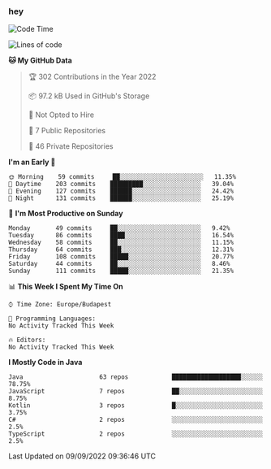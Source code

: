 ### hey

<!--START_SECTION:waka-->
![Code Time](http://img.shields.io/badge/Code%20Time-801%20hrs%2035%20mins-blue)

![Lines of code](https://img.shields.io/badge/From%20Hello%20World%20I%27ve%20Written-510%20Thousand%20lines%20of%20code-blue)

**🐱 My GitHub Data** 

> 🏆 302 Contributions in the Year 2022
 > 
> 📦 97.2 kB Used in GitHub's Storage 
 > 
> 🚫 Not Opted to Hire
 > 
> 📜 7 Public Repositories 
 > 
> 🔑 46 Private Repositories  
 > 
**I'm an Early 🐤** 

```text
🌞 Morning    59 commits     ██░░░░░░░░░░░░░░░░░░░░░░░   11.35% 
🌆 Daytime    203 commits    █████████░░░░░░░░░░░░░░░░   39.04% 
🌃 Evening    127 commits    ██████░░░░░░░░░░░░░░░░░░░   24.42% 
🌙 Night      131 commits    ██████░░░░░░░░░░░░░░░░░░░   25.19%

```
📅 **I'm Most Productive on Sunday** 

```text
Monday       49 commits     ██░░░░░░░░░░░░░░░░░░░░░░░   9.42% 
Tuesday      86 commits     ████░░░░░░░░░░░░░░░░░░░░░   16.54% 
Wednesday    58 commits     ██░░░░░░░░░░░░░░░░░░░░░░░   11.15% 
Thursday     64 commits     ███░░░░░░░░░░░░░░░░░░░░░░   12.31% 
Friday       108 commits    █████░░░░░░░░░░░░░░░░░░░░   20.77% 
Saturday     44 commits     ██░░░░░░░░░░░░░░░░░░░░░░░   8.46% 
Sunday       111 commits    █████░░░░░░░░░░░░░░░░░░░░   21.35%

```


📊 **This Week I Spent My Time On** 

```text
⌚︎ Time Zone: Europe/Budapest

💬 Programming Languages: 
No Activity Tracked This Week

🔥 Editors: 
No Activity Tracked This Week

```

**I Mostly Code in Java** 

```text
Java                     63 repos            ███████████████████░░░░░░   78.75% 
JavaScript               7 repos             ██░░░░░░░░░░░░░░░░░░░░░░░   8.75% 
Kotlin                   3 repos             █░░░░░░░░░░░░░░░░░░░░░░░░   3.75% 
C#                       2 repos             ░░░░░░░░░░░░░░░░░░░░░░░░░   2.5% 
TypeScript               2 repos             ░░░░░░░░░░░░░░░░░░░░░░░░░   2.5%

```



 Last Updated on 09/09/2022 09:36:46 UTC
<!--END_SECTION:waka-->
